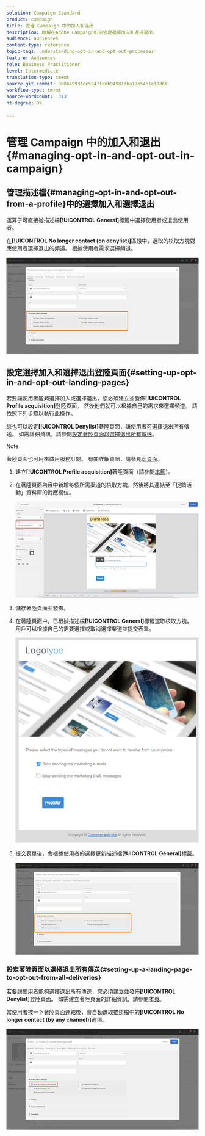 ```yaml
---
solution: Campaign Standard
product: campaign
title: 管理 Campaign 中的加入和退出
description: 瞭解在Adobe Campaign如何管理選擇加入和選擇退出。
audience: audiences
content-type: reference
topic-tags: understanding-opt-in-and-opt-out-processes
feature: Audiences
role: Business Practitioner
level: Intermediate
translation-type: tm+mt
source-git-commit: 088b49931ee5047fa6b949813ba17654b1e10d60
workflow-type: tm+mt
source-wordcount: '313'
ht-degree: 8%

---
```



# 管理 Campaign 中的加入和退出{#managing-opt-in-and-opt-out-in-campaign}

## 管理描述檔{#managing-opt-in-and-opt-out-from-a-profile}中的選擇加入和選擇退出

運算子可直接從描述檔&#x200B;**[!UICONTROL General]**&#x200B;標籤中選擇使用者或退出使用者。

在&#x200B;**[!UICONTROL No longer contact (on denylist)]**&#x200B;區段中，選取的核取方塊對應使用者選擇退出的頻道。 根據使用者需求選擇頻道。

![](assets/optin_landingpage_3.png)

## 設定選擇加入和選擇退出登陸頁面{#setting-up-opt-in-and-opt-out-landing-pages}

若要讓使用者能夠選擇加入或選擇退出，您必須建立並發佈&#x200B;**[!UICONTROL Profile acquisition]**&#x200B;登陸頁面。 然後他們就可以根據自己的需求來選擇頻道。 請依照下列步驟以執行此操作。

您也可以設定&#x200B;**[!UICONTROL Denylist]**&#x200B;著陸頁面，讓使用者可選擇退出所有傳送。 如需詳細資訊，請參閱[設定著陸頁面以選擇退出所有傳送](#setting-up-a-landing-page-to-opt-out-from-all-deliveries)。

>[!NOTE]
>
>著陸頁面也可用來啟用服務訂閱。 有關詳細資訊，請參見[此頁面](../../channels/using/configuring-landing-page.md#linking-a-landing-page-to-a-service)。

1. 建立&#x200B;**[!UICONTROL Profile acquisition]**&#x200B;著陸頁面（請參閱[本節](../../channels/using/getting-started-with-landing-pages.md)）。
1. 在著陸頁面內容中新增每個所需渠道的核取方塊，然後將其連結至「促銷活動」資料庫的對應欄位。

   ![](assets/optin_landingpage_1.png)

1. 儲存著陸頁面並發佈。
1. 在著陸頁面中，已根據描述檔&#x200B;**[!UICONTROL General]**&#x200B;標籤選取核取方塊。 用戶可以根據自己的需要選擇或取消選擇渠道並提交表單。

   ![](assets/optin_landingpage_2.png)

1. 提交表單後，會根據使用者的選擇更新描述檔&#x200B;**[!UICONTROL General]**&#x200B;標籤。

   ![](assets/optin_landingpage_3.png)

### 設定著陸頁面以選擇退出所有傳送{#setting-up-a-landing-page-to-opt-out-from-all-deliveries}

若要讓使用者能夠選擇退出所有傳送，您必須建立並發佈&#x200B;**[!UICONTROL Denylist]**&#x200B;登陸頁面。 如需建立著陸頁面的詳細資訊，請參閱[本頁](../../channels/using/getting-started-with-landing-pages.md)。

當使用者按一下著陸頁面連結後，會自動選取描述檔中的&#x200B;**[!UICONTROL No longer contact (by any channel)]**&#x200B;選項。

![](assets/blocklisting_allchannels.png)

